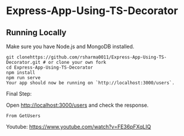 # Express-App-Using-TS-Decorator


## Running Locally
Make sure you have Node.js and MongoDB installed.
```
git clonehttps://github.com/rsharma0011/Express-App-Using-TS-Decorator.git # or clone your own fork
cd Express-App-Using-TS-Decorator
npm install
npm run serve
Your app should now be running on `http://localhost:3000/users`.
```

Final Step:

Open [http://localhost:3000/users](http://localhost:3000/users) and check the response.
```
From GetUsers
```
Youtube:
https://www.youtube.com/watch?v=FE36pFXqLIQ
